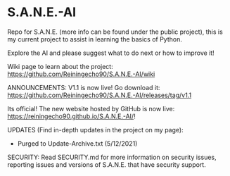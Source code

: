 # S.A.N.E.-AI
Repo for S.A.N.E. (more info can be found under the public project), this is my current project to assist in learning the basics of Python.

Explore the AI and please suggest what to do next or how to improve it!

Wiki page to learn about the project: https://github.com/Reiningecho90/S.A.N.E.-AI/wiki

ANNOUNCEMENTS: 
V1.1 is now live! Go download it: https://github.com/Reiningecho90/S.A.N.E.-AI/releases/tag/v1.1

Its official! The new website hosted by GitHub is now live: https://reiningecho90.github.io/S.A.N.E.-AI/!

UPDATES (Find in-depth updates in the project on my page):
- Purged to Update-Archive.txt (5/12/2021)

SECURITY:
Read SECURITY.md for more information on security issues, reporting issues and versions of S.A.N.E. that have security support.
